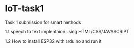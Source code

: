 # IoT-task1
Task 1 submission for smart methods 

1.1 speech to text implentaion using HTML/CSS/JAVASCRIPT

1.2 How to install ESP32 with arduino and run it
